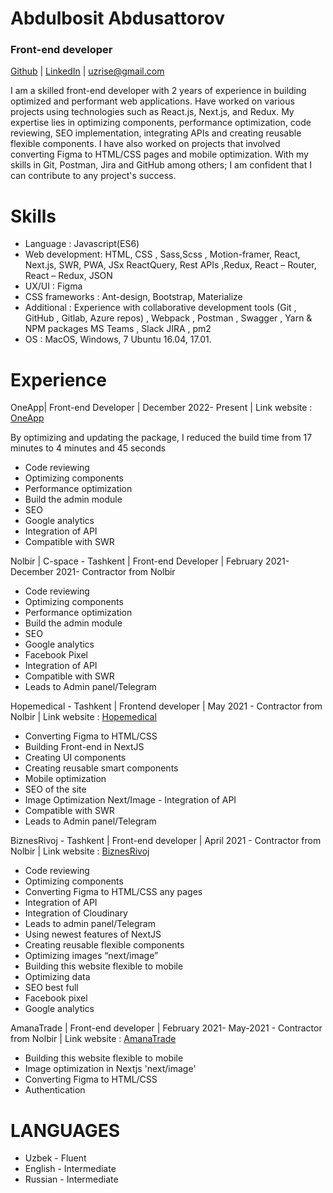 # Abdulbosit Abdusattorov

### Front-end developer

[Github](https://github.com/uzrise)  |  [LinkedIn](https://www.linkedin.com/in/abdulbosit/)  |  uzrise@gmail.com

I am a skilled front-end developer with 2 years of experience in building optimized and performant web applications. Have worked on various projects using technologies such as React.js, Next.js, and Redux. My expertise lies in optimizing components, performance optimization, code reviewing, SEO implementation, integrating APIs and creating reusable flexible components. I have also worked on projects that involved converting Figma to HTML/CSS pages and mobile optimization. With my skills in Git, Postman, Jira and GitHub among others; I am confident that I can contribute to any project's success.



# Skills

- Language : Javascript(ES6)
- Web development: HTML, CSS , Sass,Scss , Motion-framer, React, Next.js, SWR, PWA, JSx ReactQuery, Rest APIs ,Redux, React – Router, React – Redux, JSON
- UX/UI : Figma
- CSS frameworks : Ant-design, Bootstrap, Materialize
- Additional : Experience with collaborative development tools (Git , GitHub , Gitlab, Azure repos) , Webpack , Postman , Swagger , Yarn & NPM packages MS Teams , Slack JIRA , pm2
- OS : MacOS, Windows, 7 Ubuntu 16.04, 17.01. 

# Experience 

OneApp| Front-end Developer | December 2022- Present | Link website : [OneApp](https://oneapp.ly/)

 By optimizing and updating the package, I reduced the build time from 17 minutes to 4 minutes and 45 seconds

- Code reviewing
- Optimizing components
- Performance optimization 
- Build the admin module
- SEO
- Google analytics 
- Integration of API
- Compatible with SWR


Nolbir | C-space - Tashkent | Front-end Developer | February 2021- December 2021- Contractor from Nolbir

- Code reviewing
- Optimizing components
- Performance optimization 
- Build the admin module
- SEO
- Google analytics 
- Facebook Pixel 
- Integration of API
- Compatible with SWR
- Leads to Admin panel/Telegram


Hopemedical - Tashkent | Frontend developer | May 2021 - Contractor from Nolbir | 
Link website : [Hopemedical](https://main.drnocgjo5jdd6.amplifyapp.com/)

- Converting Figma to HTML/CSS
- Building Front-end in NextJS
- Creating UI components
- Creating reusable smart components
- Mobile optimization
- SEO of the site
- Image Optimization Next/Image - Integration of API
- Compatible with SWR
- Leads to Admin panel/Telegram

BiznesRivoj - Tashkent | Front-end developer | April 2021 - Contractor from Nolbir | 
Link website : [BiznesRivoj](https://www.biznesrivoj.uz/)
- Code reviewing
- Optimizing components 
- Converting Figma to HTML/CSS any pages
- Integration of API
- Integration of Cloudinary
- Leads to admin panel/Telegram
- Using newest features of NextJS
- Creating reusable flexible components
- Optimizing images “next/image”
- Building this website flexible to mobile
- Optimizing data
- SEO best full
- Facebook pixel
- Google analytics


AmanaTrade | Front-end developer | February 2021- May-2021 - Contractor from Nolbir | 
Link website : [AmanaTrade](https://amanatrade.com/)


- Building this website flexible to mobile
- Image optimization in Nextjs 'next/image'
- Converting Figma to HTML/CSS
- Authentication

# LANGUAGES
- Uzbek - Fluent
- English - Intermediate
- Russian - Intermediate
